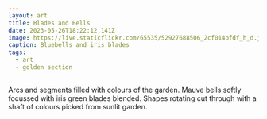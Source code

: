 ```yaml
---
layout: art
title: Blades and Bells
date: 2023-05-26T18:22:12.141Z
image: https://live.staticflickr.com/65535/52927688506_2cf014bfdf_h_d.jpg
caption: Bluebells and iris blades
tags:
  - art
  - golden section
---
```

Arcs and segments filled with colours of the garden. Mauve bells softly focussed with iris green blades blended. Shapes rotating cut through with a shaft of colours picked from sunlit garden.